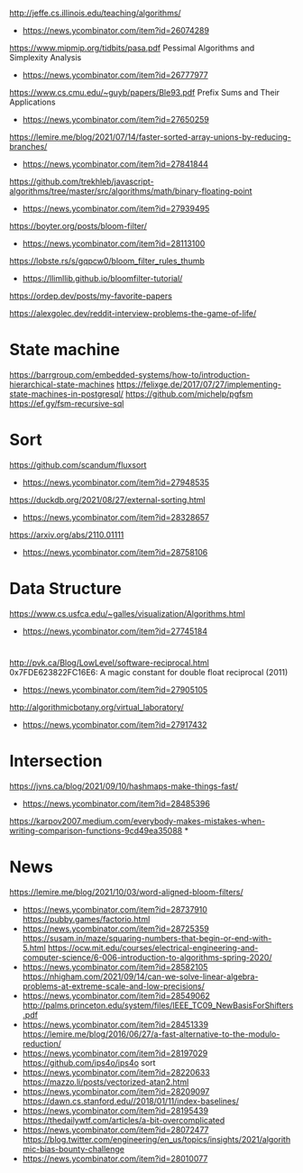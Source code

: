 http://jeffe.cs.illinois.edu/teaching/algorithms/
* https://news.ycombinator.com/item?id=26074289


https://www.mipmip.org/tidbits/pasa.pdf Pessimal Algorithms and Simplexity Analysis
* https://news.ycombinator.com/item?id=26777977

https://www.cs.cmu.edu/~guyb/papers/Ble93.pdf Prefix Sums and Their Applications
* https://news.ycombinator.com/item?id=27650259

https://lemire.me/blog/2021/07/14/faster-sorted-array-unions-by-reducing-branches/
* https://news.ycombinator.com/item?id=27841844

https://github.com/trekhleb/javascript-algorithms/tree/master/src/algorithms/math/binary-floating-point
* https://news.ycombinator.com/item?id=27939495

https://boyter.org/posts/bloom-filter/
* https://news.ycombinator.com/item?id=28113100

https://lobste.rs/s/gqpcw0/bloom_filter_rules_thumb
* https://llimllib.github.io/bloomfilter-tutorial/

https://ordep.dev/posts/my-favorite-papers

https://alexgolec.dev/reddit-interview-problems-the-game-of-life/

# State machine
https://barrgroup.com/embedded-systems/how-to/introduction-hierarchical-state-machines
https://felixge.de/2017/07/27/implementing-state-machines-in-postgresql/
https://github.com/michelp/pgfsm
https://ef.gy/fsm-recursive-sql

# Sort
https://github.com/scandum/fluxsort
* https://news.ycombinator.com/item?id=27948535

https://duckdb.org/2021/08/27/external-sorting.html
* https://news.ycombinator.com/item?id=28328657

https://arxiv.org/abs/2110.01111
* https://news.ycombinator.com/item?id=28758106

# Data Structure
https://www.cs.usfca.edu/~galles/visualization/Algorithms.html
* https://news.ycombinator.com/item?id=27745184

#
http://pvk.ca/Blog/LowLevel/software-reciprocal.html 0x7FDE623822FC16E6: A magic constant for double float reciprocal (2011)
* https://news.ycombinator.com/item?id=27905105

http://algorithmicbotany.org/virtual_laboratory/
* https://news.ycombinator.com/item?id=27917432

# Intersection
https://jvns.ca/blog/2021/09/10/hashmaps-make-things-fast/
* https://news.ycombinator.com/item?id=28485396

https://karpov2007.medium.com/everybody-makes-mistakes-when-writing-comparison-functions-9cd49ea35088
* 

# News
https://lemire.me/blog/2021/10/03/word-aligned-bloom-filters/
* https://news.ycombinator.com/item?id=28737910
https://pubby.games/factorio.html
* https://news.ycombinator.com/item?id=28725359
https://susam.in/maze/squaring-numbers-that-begin-or-end-with-5.html
https://ocw.mit.edu/courses/electrical-engineering-and-computer-science/6-006-introduction-to-algorithms-spring-2020/
* https://news.ycombinator.com/item?id=28582105
https://nhigham.com/2021/09/14/can-we-solve-linear-algebra-problems-at-extreme-scale-and-low-precisions/
* https://news.ycombinator.com/item?id=28549062
http://palms.princeton.edu/system/files/IEEE_TC09_NewBasisForShifters.pdf
* https://news.ycombinator.com/item?id=28451339
https://lemire.me/blog/2016/06/27/a-fast-alternative-to-the-modulo-reduction/
* https://news.ycombinator.com/item?id=28197029
https://github.com/ips4o/ips4o sort
* https://news.ycombinator.com/item?id=28220633
https://mazzo.li/posts/vectorized-atan2.html
* https://news.ycombinator.com/item?id=28209097
https://dawn.cs.stanford.edu//2018/01/11/index-baselines/ 
* https://news.ycombinator.com/item?id=28195439
https://thedailywtf.com/articles/a-bit-overcomplicated
* https://news.ycombinator.com/item?id=28072477
https://blog.twitter.com/engineering/en_us/topics/insights/2021/algorithmic-bias-bounty-challenge
* https://news.ycombinator.com/item?id=28010077


